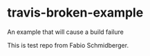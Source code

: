 # travis-broken-example

An example that will cause a build failure


This is test repo from Fabio Schmidberger.